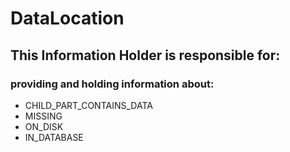 # DataLocation
## This Information Holder is responsible for:
### providing and holding information about: 
* CHILD_PART_CONTAINS_DATA
* MISSING
* ON_DISK
* IN_DATABASE
